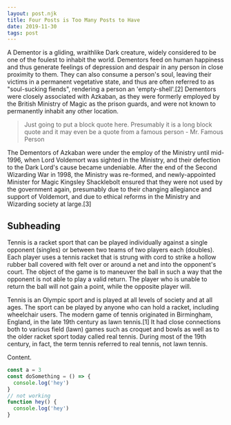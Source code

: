 ```yaml
---
layout: post.njk
title: Four Posts is Too Many Posts to Have
date: 2019-11-30
tags: post
---
```


A Dementor is a gliding, wraithlike Dark creature, widely considered to be one of the foulest to inhabit the world. Dementors feed on human happiness and thus generate feelings of depression and despair in any person in close proximity to them. They can also consume a person's soul, leaving their victims in a permanent vegetative state, and thus are often referred to as "soul-sucking fiends", rendering a person an 'empty-shell'.[2] Dementors were closely associated with Azkaban, as they were formerly employed by the British Ministry of Magic as the prison guards, and were not known to permanently inhabit any other location.

> Just going to put a block quote here. Presumably it is a long block quote and it may even be a quote from a famous person - Mr. Famous Person

The Dementors of Azkaban were under the employ of the Ministry until mid-1996, when Lord Voldemort was sighted in the Ministry, and their defection to the Dark Lord's cause became undeniable. After the end of the Second Wizarding War in 1998, the Ministry was re-formed, and newly-appointed Minister for Magic Kingsley Shacklebolt ensured that they were not used by the government again, presumably due to their changing allegiance and support of Voldemort, and due to ethical reforms in the Ministry and Wizarding society at large.[3]

## Subheading

Tennis is a racket sport that can be played individually against a single opponent (singles) or between two teams of two players each (doubles). Each player uses a tennis racket that is strung with cord to strike a hollow rubber ball covered with felt over or around a net and into the opponent's court. The object of the game is to maneuver the ball in such a way that the opponent is not able to play a valid return. The player who is unable to return the ball will not gain a point, while the opposite player will.

Tennis is an Olympic sport and is played at all levels of society and at all ages. The sport can be played by anyone who can hold a racket, including wheelchair users. The modern game of tennis originated in Birmingham, England, in the late 19th century as lawn tennis.[1] It had close connections both to various field (lawn) games such as croquet and bowls as well as to the older racket sport today called real tennis. During most of the 19th century, in fact, the term tennis referred to real tennis, not lawn tennis.

Content.

```js
const a = 3
const doSomething = () => {
  console.log('hey')
}
// not working
function hey() {
  console.log('hey')
}
```
